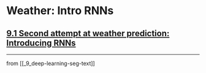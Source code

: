 # Weather: Intro RNNs

## [**9.1** Second attempt at weather prediction: Introducing RNNs](https://livebook.manning.com/book/deep-learning-with-javascript/chapter-9/14)

---
from [[_9_deep-learning-seg-text]]

